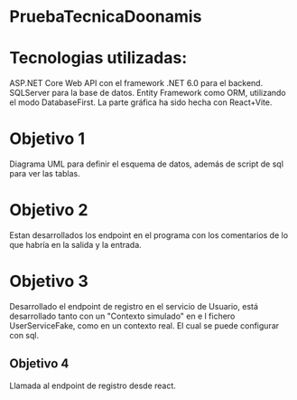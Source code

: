 # PruebaTecnicaDoonamis

# Tecnologias utilizadas:
ASP.NET Core Web API con el framework .NET 6.0 para el backend.
SQLServer para la base de datos.
Entity Framework como ORM, utilizando el modo DatabaseFirst.
La parte gráfica ha sido hecha con React+Vite.

# Objetivo 1
Diagrama UML para definir el esquema de datos, además de script de sql para ver las tablas.

# Objetivo 2

Estan desarrollados los endpoint en el programa con los comentarios de lo que habría en la salida y la entrada.

# Objetivo 3

Desarrollado el endpoint de registro en el servicio de Usuario, está desarrollado tanto con un "Contexto simulado" en e
l fichero UserServiceFake, como en un contexto real. El cual se puede configurar con sql.

## Objetivo 4
Llamada al endpoint de registro desde react.
